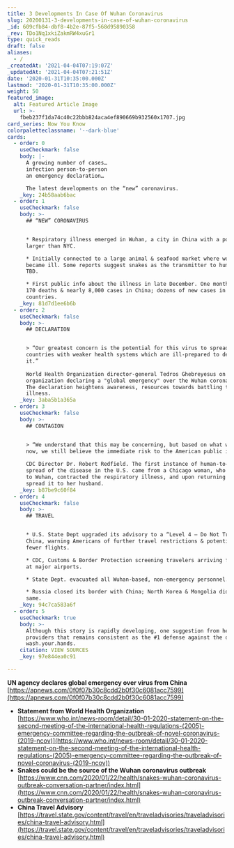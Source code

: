 ```yaml
---
title: 3 Developments In Case Of Wuhan Coronavirus
slug: 20200131-3-developments-in-case-of-wuhan-coronavirus
_id: 609cfb84-dbf8-4b2e-87f5-568d95890358
_rev: TDo1Nq1xkiZakmRW4xuGr1
type: quick_reads
draft: false
aliases:
  - /
_createdAt: '2021-04-04T07:19:07Z'
_updatedAt: '2021-04-04T07:21:51Z'
date: '2020-01-31T10:35:00.000Z'
lastmod: '2020-01-31T10:35:00.000Z'
weight: 50
featured_image:
  alt: Featured Article Image
  url: >-
    fbeb237f1da74c40c22bbb824aca4ef890669b932560x1707.jpg
card_series: Now You Know
colorpaletteclassname: '--dark-blue'
cards:
  - order: 0
    useCheckmark: false
    body: |-
      A growing number of cases…  
      infection person-to-person  
      an emergency declaration…

      The latest developments on the “new” coronavirus.
    _key: 24b58aab6bac
  - order: 1
    useCheckmark: false
    body: >-
      ## “NEW” CORONAVIRUS


      * Respiratory illness emerged in Wuhan, a city in China with a population
      larger than NYC.

      * Initially connected to a large animal & seafood market where workers
      became ill. Some reports suggest snakes as the transmitter to humans, but
      TBD.

      * First public info about the illness in late December. One month later:
      170 deaths & nearly 8,000 cases in China; dozens of new cases in 18
      countries.
    _key: 81d7d1ee6b6b
  - order: 2
    useCheckmark: false
    body: >-
      ## DECLARATION


      > “Our greatest concern is the potential for this virus to spread to
      countries with weaker health systems which are ill-prepared to deal with
      it.”  
        
      World Health Organization director-general Tedros Ghebreyesus on the
      organization declaring a "global emergency" over the Wuhan coronavirus.
      The declaration heightens awareness, resources towards battling the
      illness.
    _key: 3aba5b1a365a
  - order: 3
    useCheckmark: false
    body: >-
      ## CONTAGION


      > “We understand that this may be concerning, but based on what we know
      now, we still believe the immediate risk to the American public is low.”  
        
      CDC Director Dr. Robert Redfield. The first instance of human-to-human
      spread of the disease in the U.S. came from a Chicago woman, who traveled
      to Wuhan, contracted the respiratory illness, and upon returning home
      spread it to her husband.
    _key: b87be9c60f84
  - order: 4
    useCheckmark: false
    body: >-
      ## TRAVEL


      * U.S. State Dept upgraded its advisory to a “Level 4 – Do Not Travel” to
      China, warning Americans of further travel restrictions & potentially
      fewer flights.

      * CDC, Customs & Border Protection screening travelers arriving from China
      at major airports.

      * State Dept. evacuated all Wuhan-based, non-emergency personnel.

      * Russia closed its border with China; North Korea & Mongolia did the
      same.
    _key: 94c7ca583a6f
  - order: 5
    useCheckmark: true
    body: >-
      Although this story is rapidly developing, one suggestion from healthcare
      providers that remains consistent as the #1 defense against the disease:
      wash.your.hands.
    citation: VIEW SOURCES
    _key: 97e844ea0c91

---
```

**UN agency declares global emergency over virus from China**  
[https://apnews.com/0f0f07b30c8cdd2b0f30c6081acc7599](https://apnews.com/0f0f07b30c8cdd2b0f30c6081acc7599)

* **Statement from World Health Organization**  
[https://www.who.int/news-room/detail/30-01-2020-statement-on-the-second-meeting-of-the-international-health-regulations-(2005)-emergency-committee-regarding-the-outbreak-of-novel-coronavirus-(2019-ncov)](https://www.who.int/news-room/detail/30-01-2020-statement-on-the-second-meeting-of-the-international-health-regulations-(2005)-emergency-committee-regarding-the-outbreak-of-novel-coronavirus-(2019-ncov))
* **Snakes could be the source of the Wuhan coronavirus outbreak**  
[https://www.cnn.com/2020/01/22/health/snakes-wuhan-coronavirus-outbreak-conversation-partner/index.html](https://www.cnn.com/2020/01/22/health/snakes-wuhan-coronavirus-outbreak-conversation-partner/index.html)
* **China Travel Advisory**  
[https://travel.state.gov/content/travel/en/traveladvisories/traveladvisories/china-travel-advisory.html](https://travel.state.gov/content/travel/en/traveladvisories/traveladvisories/china-travel-advisory.html)